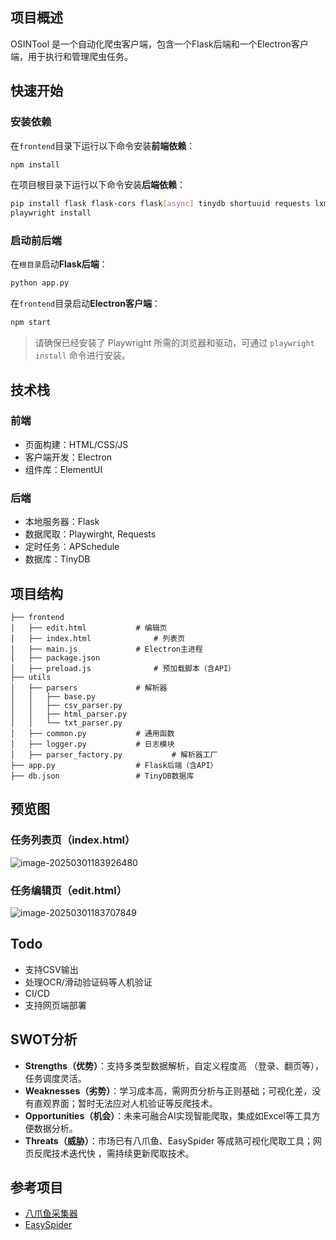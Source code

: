 ## 项目概述
OSINTool 是一个自动化爬虫客户端，包含一个Flask后端和一个Electron客户端，用于执行和管理爬虫任务。



## 快速开始

### 安装依赖

在`frontend`目录下运行以下命令安装**前端依赖**：

```bash
npm install
```

在项目根目录下运行以下命令安装**后端依赖**：

```bash
pip install flask flask-cors flask[async] tinydb shortuuid requests lxml pandas aiofiles aiohttp apscheduler playwright
playwright install
```

### 启动前后端

在`根目录`启动**Flask后端**：

```bash
python app.py
```

在`frontend`目录启动**Electron客户端**：


```bash
npm start
```

> 请确保已经安装了 Playwright 所需的浏览器和驱动，可通过 `playwright install` 命令进行安装。



## 技术栈
### 前端
- 页面构建：HTML/CSS/JS
- 客户端开发：Electron
- 组件库：ElementUI

### 后端
- 本地服务器：Flask
- 数据爬取：Playwirght, Requests
- 定时任务：APSchedule
- 数据库：TinyDB



## 项目结构

```
├── frontend
│   ├── edit.html 	 		# 编辑页
│   ├── index.html  			# 列表页
│   ├── main.js 			# Electron主进程
│   ├── package.json
│   ├── preload.js  			# 预加载脚本（含API）
├── utils
│   ├── parsers  			# 解析器
│   │   ├── base.py
│   │   ├── csv_parser.py
│   │   ├── html_parser.py
│   │   └── txt_parser.py
│   ├── common.py  			# 通用函数
│   ├── logger.py  			# 日志模块
│   ├── parser_factory.py  	        # 解析器工厂
├── app.py  				# Flask后端（含API）
├── db.json  				# TinyDB数据库
```



## 预览图

### 任务列表页（index.html）

![image-20250301183926480](https://djchan-xyz.pages.dev/file/AgACAgUAAyEGAASJIjr1AAICh2fC4-HOyqgoF9BA7GQzpsEpu2L0AAI3wTEb6_wYVsDmm7bD_FC7AQADAgADdwADNgQ.png)

### 任务编辑页（edit.html）

![image-20250301183707849](https://djchan-xyz.pages.dev/file/AgACAgUAAyEGAASJIjr1AAIChmfC41tJdUTdt5uvGi1PxAxR2Ce1AAI1wTEb6_wYVtBNUuqQoP4PAQADAgADdwADNgQ.png)



## Todo

- 支持CSV输出
- 处理OCR/滑动验证码等人机验证
- CI/CD
- 支持网页端部署

## SWOT分析

- **Strengths（优势）**：支持多类型数据解析，自定义程度高 （登录、翻页等），任务调度灵活。
- **Weaknesses（劣势）**：学习成本高，需网页分析与正则基础；可视化差，没有直观界面；暂时无法应对人机验证等反爬技术。
- **Opportunities（机会）**：未来可融合AI实现智能爬取，集成如Excel等工具方便数据分析。
- **Threats（威胁）**：市场已有八爪鱼、EasySpider 等成熟可视化爬取工具；网页反爬技术迭代快 ，需持续更新爬取技术。



## 参考项目
- [八爪鱼采集器](https://www.bazhuayu.com/)
- [EasySpider](https://www.easyspider.net/)

